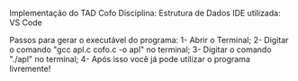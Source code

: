 Implementação do TAD Cofo
Disciplina: Estrutura de Dados
IDE utilizada: VS Code

Passos para gerar o executável do programa:
1- Abrir o Terminal;
2- Digitar o comando "gcc apl.c cofo.c -o apl" no terminal;
3- Digitar o comando "./apl" no terminal;
4- Após isso você já pode utilizar o programa livremente!
